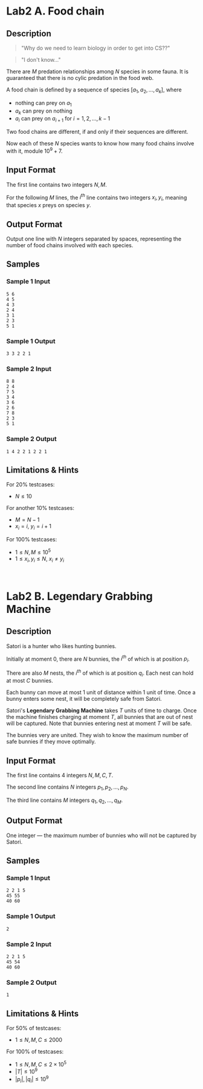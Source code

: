 # Lab2 A. Food chain

## Description

> "Why do we need to learn biology in order to get into CS??"

> "I don't know\..."

There are $M$ predation relationships among $N$ species in some fauna. It is guaranteed that there is no cylic predation in the food web.

A food chain is defined by a sequence of species $[a_1, a_2, \dots, a_k]$, where

* nothing can prey on $a_1$
* $a_k$ can prey on nothing
* $a_i$ can prey on $a_{i+1}$ for $i = 1, 2, \dots, k-1$

Two food chains are different, if and only if their sequences are different.

Now each of these $N$ species wants to know how many food chains involve with it, module $10^9+7$.

## Input Format

The first line contains two integers $N, M$.

For the following $M$ lines, the $i^{th}$ line contains two integers $x_i, y_i$, meaning that species $x$ preys on species $y$.

## Output Format

Output one line with $N$ integers separated by spaces, representing the number of food chains involved with each species.

## Samples

### Sample 1 Input
```
5 6
4 5
4 3
2 4
3 1
2 3
5 1
```

### Sample 1 Output
```
3 3 2 2 1
```

### Sample 2 Input
```
8 8
2 4
7 5
3 4
3 6
2 6
7 8
2 3
5 1
```

### Sample 2 Output
```
1 4 2 2 1 2 2 1
```

## Limitations & Hints

For $20\%$ testcases:

* $N \le 10$

For another $10\%$ testcases:

* $M = N - 1$
* $x_i = i,\  y_i = i + 1$

For $100\%$ testcases:

* $1 \le N, M \le 10^5$
* $1 \le x_i, y_i \le N,\ x_i \neq y_i$

<br>

# Lab2 B. Legendary Grabbing Machine

## Description

Satori is a hunter who likes hunting bunnies.

Initially at moment 0, there are $N$ bunnies, the $i^{th}$ of which is at position $p_i$.

There are also $M$ nests, the $i^{th}$ of which is at position $q_i$. Each nest can hold at most $C$ bunnies.

Each bunny can move at most 1 unit of distance within 1 unit of time. Once a bunny enters some nest, it will be completely safe from Satori.

Satori's **Legendary Grabbing Machine** takes $T$ units of time to charge. Once the machine finishes charging at moment $T$, all bunnies that are out of nest will be captured. Note that bunnies entering nest at moment $T$ will be safe.

The bunnies very are united. They wish to know the maximum number of safe bunnies if they move optimally.

## Input Format

The first line contains 4 integers $N, M, C, T$.

The second line contains $N$ integers $p_1, p_2, \dots, p_N$.

The third line contains $M$ integers $q_1, q_2, \dots, q_M$.

## Output Format

One integer — the maximum number of bunnies who will not be captured by Satori.

## Samples

### Sample 1 Input
```
2 2 1 5
45 55
40 60
```

### Sample 1 Output
```
2
```

### Sample 2 Input
```
2 2 1 5
45 54
40 60
```

### Sample 2 Output
```
1
```

## Limitations & Hints

For $50\%$ of testcases:

* $1 \le N, M, C \le 2000$

For $100\%$ of testcases:

* $1 \le N, M, C \le 2 \times 10^5$
* $|T| \le 10^9$
* $|p_i|, |q_i| \le 10^9$


